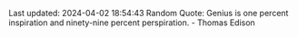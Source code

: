 Last updated: 2024-04-02 18:54:43
Random Quote: Genius is one percent inspiration and ninety-nine percent perspiration. - Thomas Edison